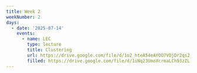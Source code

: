 ```yaml
---
title: Week 2
weekNumber: 2
days:
  - date: '2025-07-14'
    events:
      - name: LEC
        type: lecture
        title: Clustering
        url: https://drive.google.com/file/d/1o2_hteA54eAYOO7VDjDr2qs2_qd7X76X/view?usp=sharing
        filled: https://drive.google.com/file/d/1iNq23UmoXcrmaLCh93zZL-UVlP-7iTpA/view?usp=sharing
---
```

